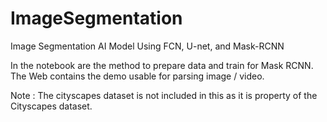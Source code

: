 # ImageSegmentation
Image Segmentation AI Model Using FCN, U-net, and Mask-RCNN

In the notebook are the method to prepare data and train for Mask RCNN.
The Web contains the demo usable for parsing image / video.

Note : The cityscapes dataset is not included in this as it is property of the Cityscapes dataset.
